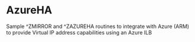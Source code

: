 # AzureHA
Sample ^ZMIRROR and ^ZAZUREHA routines to integrate with Azure (ARM) to provide Virtual IP address capabilities using an Azure ILB
